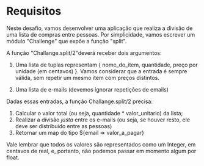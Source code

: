 # Requisitos

Neste desafio, vamos desenvolver uma aplicação que realiza a divisão de uma lista de compras entre pessoas. Por simplicidade, vamos escrever um módulo "Challenge" que expõe a função "split".

A função "Challange.split/2"deverá receber dois argumentos:

1. Uma lista de tuplas representam { nome_do_item, quantidade, preço por unidade (em centavos) }. Vamos considerar que a entrada é sempre válida, sem repetir um mesmo item com preços distintos.

2. Uma lista de e-mails (devemos ignorar repetições de emails)

Dadas essas entradas, a função Challange.split/2 precisa:
1. Calcular o valor total (ou seja, quantidade * valor_unitario) da lista;
2. Realizar a divisão *justa* entre os e-mails (ou seja, se houver resto, ele deve ser distribuido entre as pessoas)
3. Retornar um map do tipo ${email => valor_a_pagar}

Vale lembrar que todos os valores são representados como um Integer, em centavos de real, e, portanto, não podemos passar em momento algum por float.

